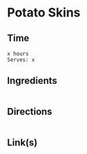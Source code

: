 # Potato Skins

## Time 
```
x hours
Serves: x
```

## Ingredients
```

```


## Directions
```

```


## Link(s)
```

```
